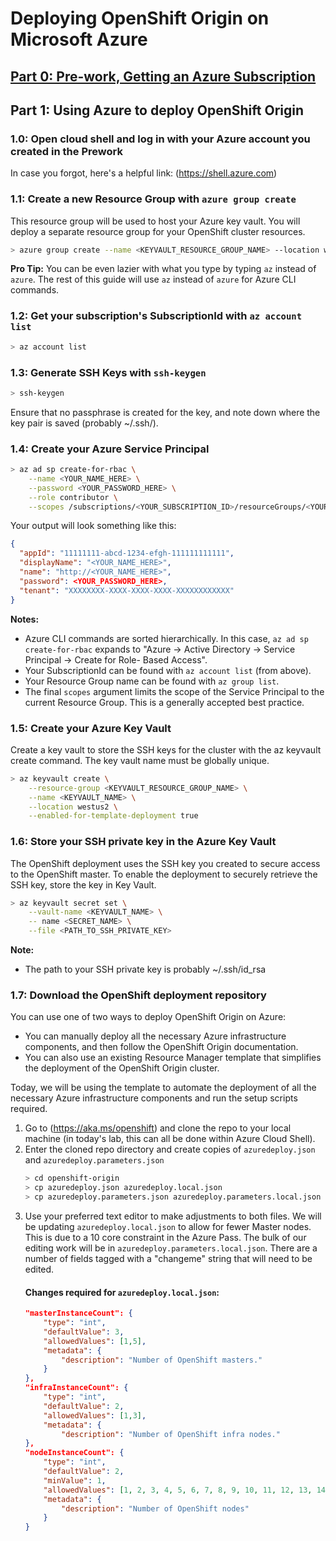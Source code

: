 # Deploying OpenShift Origin on Microsoft Azure

## [Part 0: Pre-work, Getting an Azure Subscription](Part0.md) 


## Part 1: Using Azure to deploy OpenShift Origin
### 1.0: Open cloud shell and log in with your Azure account you created in the Prework
In case you forgot, here's a helpful link: (https://shell.azure.com)

### 1.1: Create a new Resource Group with `azure group create`
This resource group will be used to host your Azure key vault. You will deploy a
separate resource group for your OpenShift cluster resources.
```bash
> azure group create --name <KEYVAULT_RESOURCE_GROUP_NAME> --location westus2
```
**Pro Tip:** You can be even lazier with what you type by typing `az` instead of `azure`.
The rest of this guide will use `az` instead of `azure` for Azure CLI commands.

### 1.2: Get your subscription's SubscriptionId with `az account list`
```bash
> az account list
```

### 1.3: Generate SSH Keys with `ssh-keygen`
```bash
> ssh-keygen
```
Ensure that no passphrase is created for the key, and note down where the key
pair is saved (probably ~/.ssh/).

### 1.4: Create your Azure Service Principal
```bash
> az ad sp create-for-rbac \
    --name <YOUR_NAME_HERE> \
    --password <YOUR_PASSWORD_HERE> \
    --role contributor \
    --scopes /subscriptions/<YOUR_SUBSCRIPTION_ID>/resourceGroups/<YOUR_RESOURCE_GROUP_NAME> 
```
Your output will look something like this:
```json
{
  "appId": "11111111-abcd-1234-efgh-111111111111",            
  "displayName": "<YOUR_NAME_HERE>",
  "name": "http://<YOUR_NAME_HERE>",
  "password": <YOUR_PASSWORD_HERE>,
  "tenant": "XXXXXXXX-XXXX-XXXX-XXXX-XXXXXXXXXXXX"
}
```
**Notes:**  
  * Azure CLI commands are sorted hierarchically. In this case, `az ad sp create-for-rbac`
  expands to "Azure -> Active Directory -> Service Principal -> Create for Role-
  Based Access". 
  * Your SubscriptionId can be found with `az account list` (from above).
  * Your Resource Group name can be found with `az group list`.
  * The final `scopes` argument limits the scope of the Service Principal to the
  current Resource Group. This is a generally accepted best practice.

### 1.5: Create your Azure Key Vault
Create a key vault to store the SSH keys for the cluster with the az keyvault
create command. The key vault name must be globally unique.
```bash
> az keyvault create \
    --resource-group <KEYVAULT_RESOURCE_GROUP_NAME> \
    --name <KEYVAULT_NAME> \
    --location westus2 \
    --enabled-for-template-deployment true
```
### 1.6: Store your SSH private key in the Azure Key Vault
The OpenShift deployment uses the SSH key you created to secure access to the OpenShift master. To enable the deployment to securely retrieve the SSH key, store the key in Key Vault.
```bash
> az keyvault secret set \
    --vault-name <KEYVAULT_NAME> \
    -- name <SECRET_NAME> \
    --file <PATH_TO_SSH_PRIVATE_KEY> 
```
**Note:**
  * The path to your SSH private key is probably ~/.ssh/id_rsa

### 1.7: Download the OpenShift deployment repository
You can use one of two ways to deploy OpenShift Origin on Azure:

  * You can manually deploy all the necessary Azure infrastructure components, and
then follow the OpenShift Origin documentation.
  * You can also use an existing Resource Manager template that simplifies the
deployment of the OpenShift Origin cluster.

Today, we will be using the template to automate the deployment of all the
necessary Azure infrastructure components and run the setup scripts required.

1. Go to (https://aka.ms/openshift) and clone
the repo to your local machine (in today's lab, this can all be done within Azure
Cloud Shell).
1. Enter the cloned repo directory and create copies of `azuredeploy.json` and
`azuredeploy.parameters.json`
    ```bash
    > cd openshift-origin
    > cp azuredeploy.json azuredeploy.local.json
    > cp azuredeploy.parameters.json azuredeploy.parameters.local.json
    ```
1. Use your preferred text editor to make adjustments to both files. We will be
updating `azuredeploy.local.json` to allow for fewer Master nodes. This is due
to a 10 core constraint in the Azure Pass. The bulk of our editing work will be
in `azuredeploy.parameters.local.json`. There are a number of fields tagged with
a "changeme" string that will need to be edited.
    #### Changes required for `azuredeploy.local.json`:
    ```json
    "masterInstanceCount": {
        "type": "int",
        "defaultValue": 3,
        "allowedValues": [1,5],
        "metadata": {
            "description": "Number of OpenShift masters."
        }
    },
    "infraInstanceCount": {
        "type": "int",
        "defaultValue": 2,
        "allowedValues": [1,3],
        "metadata": {
            "description": "Number of OpenShift infra nodes."                                                            }
    },
    "nodeInstanceCount": {
        "type": "int",
        "defaultValue": 2,
        "minValue": 1,
        "allowedValues": [1, 2, 3, 4, 5, 6, 7, 8, 9, 10, 11, 12, 13, 14, 15, 16, 17, 18,  20, 21, 22, 23, 24, 25, 26, 27, 28, 29, 30],
        "metadata": {                                                       
            "description": "Number of OpenShift nodes"
        }
    }
    ```
